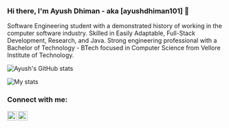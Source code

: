 ### Hi there, I'm Ayush Dhiman - aka [ayushdhiman101] 👋

Software Engineering student with a demonstrated history of working in the computer software industry. Skilled in Easily Adaptable, Full-Stack Development, Research, and Java. Strong engineering professional with a Bachelor of Technology - BTech focused in Computer Science from Vellore Institute of Technology.



![Ayush's GitHub stats](https://github-readme-stats.vercel.app/api?username=ayushdhiman101&theme=tokyonight&show_icons=true)


![My stats](https://github-readme-stats.vercel.app/api/top-langs/?username=ayushdhiman101&theme=tokyonight&show_icons=true)




### Connect with me:

<a href="https://www.linkedin.com/in/ayush-dhiman-569234190/"><img align="left" alt="ayushdhiman101 | LinkedIn" width="22px" src="https://cdn.jsdelivr.net/npm/simple-icons@v3/icons/linkedin.svg" target="_blank"/></a>
<a href="https://www.instagram.com/ayush.dhiman_/"><img align="left" alt="ayushdhiman101 | Instagram" width="22px" src="https://cdn.jsdelivr.net/npm/simple-icons@v3/icons/instagram.svg" target="_blank"/></a>

<br />

